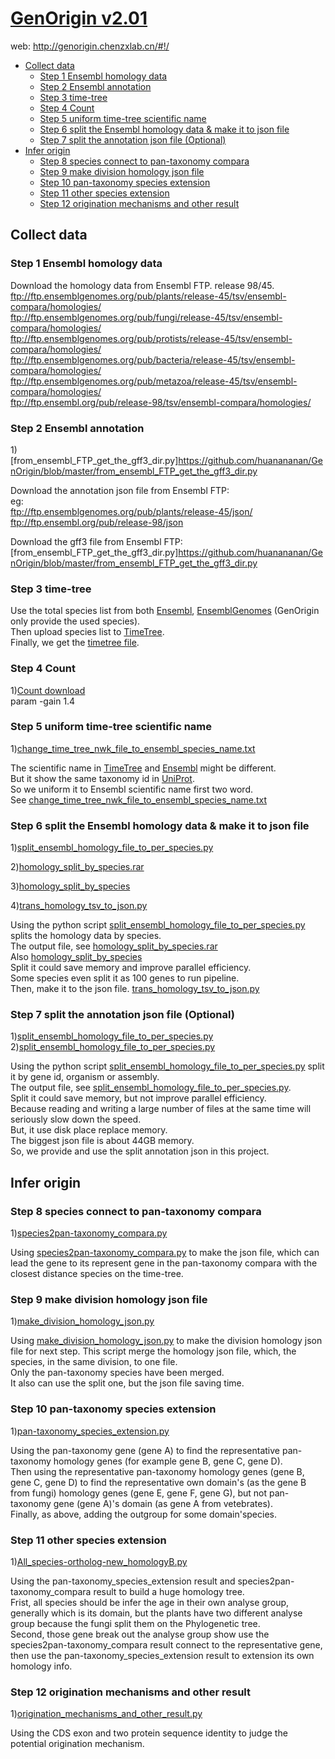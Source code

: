 # [GenOrigin v2.01](http://genorigin.chenzxlab.cn/#!/)
web: http://genorigin.chenzxlab.cn/#!/  
  * [Collect data](#collect-data)
    + [Step 1 Ensembl homology data](#step-1-ensembl-homology-data)
    + [Step 2 Ensembl annotation](#step-2-ensembl-annotation)
    + [Step 3 time-tree](#step-3-time-tree)
    + [Step 4 Count](#step-4-count)
    + [Step 5 uniform time-tree scientific name](#step-5-uniform-time-tree-scientific-name)
    + [Step 6 split the Ensembl homology data & make it to json file](#step-6-split-the-ensembl-homology-data---make-it-to-json-file)
    + [Step 7 split the annotation json file (Optional)](#step-7-split-the-annotation-json-file--optional-)
  * [Infer origin](#infer-origin)
    + [Step 8 species connect to pan-taxonomy compara](#step-8-species-connect-to-pan-taxonomy-compara)
    + [Step 9 make division homology json file](#step-9-make-division-homology-json-file)
    + [Step 10 pan-taxonomy species extension](#step-10-pan-taxonomy-species-extension)
    + [Step 11 other species extension](#step-11-other-species-extension)
    + [Step 12 origination mechanisms and other result](#step-12-origination-mechanisms-and-other-result)

## Collect data 
### Step 1 Ensembl homology data
Download the homology data from Ensembl FTP. release 98/45.  
ftp://ftp.ensemblgenomes.org/pub/plants/release-45/tsv/ensembl-compara/homologies/  
ftp://ftp.ensemblgenomes.org/pub/fungi/release-45/tsv/ensembl-compara/homologies/  
ftp://ftp.ensemblgenomes.org/pub/protists/release-45/tsv/ensembl-compara/homologies/  
ftp://ftp.ensemblgenomes.org/pub/bacteria/release-45/tsv/ensembl-compara/homologies/  
ftp://ftp.ensemblgenomes.org/pub/metazoa/release-45/tsv/ensembl-compara/homologies/  
ftp://ftp.ensembl.org/pub/release-98/tsv/ensembl-compara/homologies/  

### Step 2 Ensembl annotation
1)[from_ensembl_FTP_get_the_gff3_dir.py]https://github.com/huanananan/GenOrigin/blob/master/from_ensembl_FTP_get_the_gff3_dir.py  

Download the annotation json file from Ensembl FTP:  
eg:  
ftp://ftp.ensemblgenomes.org/pub/plants/release-45/json/  
ftp://ftp.ensembl.org/pub/release-98/json  

Download the gff3 file from Ensembl FTP:  
[from_ensembl_FTP_get_the_gff3_dir.py]https://github.com/huanananan/GenOrigin/blob/master/from_ensembl_FTP_get_the_gff3_dir.py  

### Step 3 time-tree
Use the total species list from both [Ensembl](www.ensembl.org), [EnsemblGenomes](www.ensemblgenomes.org) (GenOrigin only provide the used species).   
Then upload species list to [TimeTree](www.timetree.org).   
Finally, we get the [timetree file](https://github.com/huanananan/GenOrigin/tree/master/nwk).   

### Step 4 Count
1)[Count download](https://www.iro.umontreal.ca/~csuros/gene_content/count.html)  
param -gain 1.4

### Step 5 uniform time-tree scientific name
1)[change_time_tree_nwk_file_to_ensembl_species_name.txt](https://github.com/huanananan/GenOrigin/blob/master/change_time_tree_nwk_file_to_ensembl_species_name.txt)  

The scientific name in [TimeTree](timetree.org) and [Ensembl](ensembl.org) might be different.  
But it show the same taxonomy id in [UniProt](www.uniprot.org).  
So we uniform it to Ensembl scientific name first two word.  
See [change_time_tree_nwk_file_to_ensembl_species_name.txt](https://github.com/huanananan/GenOrigin/blob/master/change_time_tree_nwk_file_to_ensembl_species_name.txt)  

### Step 6 split the Ensembl homology data & make it to json file
1)[split_ensembl_homology_file_to_per_species.py](https://github.com/huanananan/GenOrigin/blob/master/split_ensembl_homology_file_to_per_species.py)  

2)[homology_split_by_species.rar](https://github.com/huanananan/GenOrigin/blob/master/homology_split_by_species.rar)   

3)[homology_split_by_species](https://github.com/huanananan/GenOrigin/tree/master/homology_split_by_species)  

4)[trans_homology_tsv_to_json.py](https://github.com/huanananan/GenOrigin/blob/master/trans_homology_tsv_to_json.py)  

Using the python script [split_ensembl_homology_file_to_per_species.py](https://github.com/huanananan/GenOrigin/blob/master/split_ensembl_homology_file_to_per_species.py) splits the homology data by species.  
The output file, see [homology_split_by_species.rar](https://github.com/huanananan/GenOrigin/blob/master/homology_split_by_species.rar)  
Also [homology_split_by_species](https://github.com/huanananan/GenOrigin/tree/master/homology_split_by_species)  
Split it could save memory and improve parallel efficiency.    
Some species even split it as 100 genes to run pipeline.    
Then, make it to the json file. [trans_homology_tsv_to_json.py](https://github.com/huanananan/GenOrigin/blob/master/trans_homology_tsv_to_json.py)  

### Step 7 split the annotation json file (Optional)
1)[split_ensembl_homology_file_to_per_species.py](https://github.com/huanananan/GenOrigin/blob/master/split_ensembl_homology_file_to_per_species.py)  
2)[split_ensembl_homology_file_to_per_species.py](https://github.com/huanananan/GenOrigin/blob/master/split_ensembl_homology_file_to_per_species.py)  

Using the python script [split_ensembl_homology_file_to_per_species.py](https://github.com/huanananan/GenOrigin/blob/master/split_ensembl_homology_file_to_per_species.py) split it by gene id, organism or assembly.    
The output file, see [split_ensembl_homology_file_to_per_species.py](https://github.com/huanananan/GenOrigin/blob/master/split_ensembl_homology_file_to_per_species.py).   
Split it could save memory, but not improve parallel efficiency.  
Because reading and writing a large number of files at the same time will seriously slow down the speed.  
But, it use disk place replace memory.  
The biggest json file is about 44GB memory.  
So, we provide and use the split annotation json in this project.  

## Infer origin
### Step 8 species connect to pan-taxonomy compara
1)[species2pan-taxonomy_compara.py](https://github.com/huanananan/GenOrigin/blob/master/species2pan-taxonomy_compara.py)  

Using [species2pan-taxonomy_compara.py](https://github.com/huanananan/GenOrigin/blob/master/species2pan-taxonomy_compara.py) to make the json file, which can lead the gene to its represent gene in the pan-taxonomy compara with the closest distance species on the time-tree.  

### Step 9 make division homology json file
1)[make_division_homology_json.py](https://github.com/huanananan/GenOrigin/blob/master/make_division_homology_json.py)  

Using [make_division_homology_json.py](https://github.com/huanananan/GenOrigin/blob/master/make_division_homology_json.py) to make the division homology json file for next step.
This script merge the homology json file, which, the species, in the same division, to one file.  
Only the pan-taxonomy species have been merged.  
It also can use the split one, but the json file saving time.  

### Step 10 pan-taxonomy species extension
1)[pan-taxonomy_species_extension.py](https://github.com/huanananan/GenOrigin/blob/master/pan-taxonomy_species_extension.py)  

Using the pan-taxonomy gene (gene A) to find the representative pan-taxonomy homology genes (for example gene B, gene C, gene D).  
Then using the representative pan-taxonomy homology genes (gene B, gene C, gene D) to find the representative own domain's (as the gene B from fungi) homology genes (gene E, gene F, gene G), but not pan-taxonomy gene (gene A)'s domain (as gene A from vetebrates).  
Finally, as above, adding the outgroup for some domain'species.

### Step 11 other species extension
1)[All_species-ortholog-new_homologyB.py](https://github.com/huanananan/GenOrigin/blob/master/All_species-ortholog-new_homologyB.py)  

Using the pan-taxonomy_species_extension result and species2pan-taxonomy_compara result to build a huge homology tree.  
Frist, all species should be infer the age in their own analyse group, generally which is its domain, but the plants have two different analyse group because the fungi split them on the Phylogenetic tree.  
Second, those gene break out the analyse group show use the species2pan-taxonomy_compara result connect to the representative gene, then use the pan-taxonomy_species_extension result to extension its own homology info.  

### Step 12 origination mechanisms and other result
1)[origination_mechanisms_and_other_result.py](https://github.com/huanananan/GenOrigin/blob/master/origination_mechanisms_and_other_result.py)  

Using the CDS exon and two protein sequence identity to judge the potential origination mechanism.  


